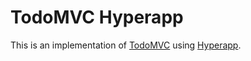 # TodoMVC Hyperapp

This is an implementation of [TodoMVC](https://todomvc.org) using [Hyperapp](https://github.com/jorgebucaran/hyperapp). 
